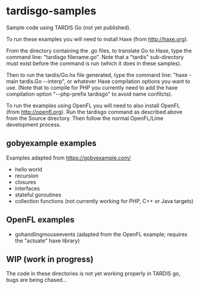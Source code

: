 tardisgo-samples
================

Sample code using TARDIS Go (not yet published).

To run these examples you will need to install Haxe (from http://haxe.org).

From the directory containing the .go files, to translate Go to Haxe, type the command line: "tardisgo filename.go". Note that a "tardis" sub-directory must exist before the command is run (which it does in these samples). 

Then to run the tardis/Go.hx file generated, type the command line: "haxe -main tardis.Go --interp", or whatever Haxe compilation options you want to use. (Note that to compile for PHP you currently need to add the haxe compilation option "--php-prefix tardisgo" to avoid name confilcts).

To run the examples using OpenFL you will need to also install OpenFL (from http://openfl.org). Run the tardisgo command as described above from the Source directory. Then follow the normal OpenFL/Lime development process.


gobyexample examples
-------------------------

Examples adapted from https://gobyexample.com/
- hello world
- recursion
- closures
- interfaces
- stateful goroutines
- collection functions (not currently working for PHP, C++ or Java targets)



OpenFL examples
--------------------
- gohandlingmouseevents (adapted from the OpenFL example; requires the "actuate" haxe library)



WIP (work in progress)
----------------------
The code in these directories is not yet working properly in TARDIS go, bugs are being chased...









 
